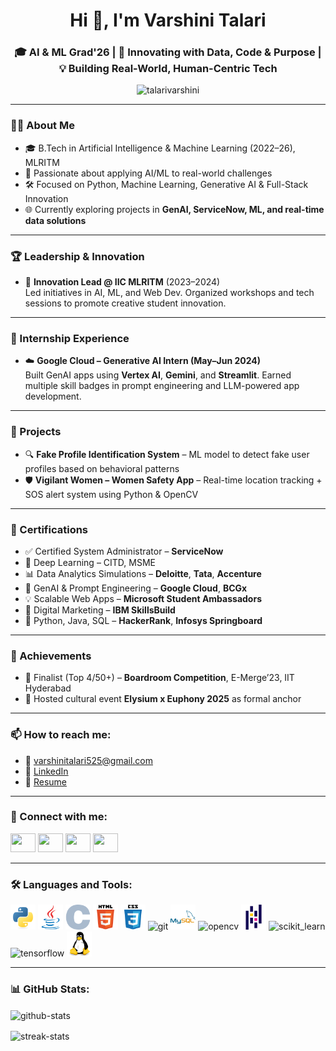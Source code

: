 <h1 align="center">Hi 👋, I'm Varshini Talari</h1>
<h3 align="center">🎓 AI & ML Grad'26 | 🧠 Innovating with Data, Code & Purpose | 💡 Building Real-World, Human-Centric Tech</h3>

<p align="center">
  <img src="https://komarev.com/ghpvc/?username=talarivarshini&label=Profile%20views&color=0e75b6&style=flat" alt="talarivarshini" />
</p>

---

### 👩‍💻 About Me
- 🎓 B.Tech in Artificial Intelligence & Machine Learning (2022–26), MLRITM  
- 🤖 Passionate about applying AI/ML to real-world challenges  
- 🛠️ Focused on Python, Machine Learning, Generative AI & Full-Stack Innovation  
- 🌐 Currently exploring projects in **GenAI, ServiceNow, ML, and real-time data solutions**

---

### 🏆 Leadership & Innovation
- 🚀 **Innovation Lead @ IIC MLRITM** (2023–2024)  
  Led initiatives in AI, ML, and Web Dev. Organized workshops and tech sessions to promote creative student innovation.

---

### 💼 Internship Experience
- ☁️ **Google Cloud – Generative AI Intern (May–Jun 2024)**  
  Built GenAI apps using **Vertex AI**, **Gemini**, and **Streamlit**. Earned multiple skill badges in prompt engineering and LLM-powered app development.

---

### 🧠 Projects
- 🔍 **Fake Profile Identification System** – ML model to detect fake user profiles based on behavioral patterns  
- 🛡️ **Vigilant Women – Women Safety App** – Real-time location tracking + SOS alert system using Python & OpenCV

---

### 🧾 Certifications
- ✅ Certified System Administrator – **ServiceNow**  
- 🧪 Deep Learning – CITD, MSME  
- 📊 Data Analytics Simulations – **Deloitte**, **Tata**, **Accenture**  
- 🧠 GenAI & Prompt Engineering – **Google Cloud**, **BCGx**  
- 💡 Scalable Web Apps – **Microsoft Student Ambassadors**  
- 💬 Digital Marketing – **IBM SkillsBuild**  
- 🐍 Python, Java, SQL – **HackerRank**, **Infosys Springboard**

---

### 🏅 Achievements
- 🥇 Finalist (Top 4/50+) – **Boardroom Competition**, E-Merge’23, IIT Hyderabad  
- 🎤 Hosted cultural event **Elysium x Euphony 2025** as formal anchor

---

### 📫 How to reach me:
- 📧 varshinitalari525@gmail.com  
- 🔗 [LinkedIn](https://www.linkedin.com/in/varshinitalari)  
- 📄 [Resume](https://drive.google.com/file/d/1V77ACQ6eM724U7icaoBqq3J5jnVgkU7e/view?usp=sharing)

---

### 🔗 Connect with me:
<p align="left">
  <a href="https://linkedin.com/in/varshinitalari" target="blank"><img src="https://raw.githubusercontent.com/rahuldkjain/github-profile-readme-generator/master/src/images/icons/Social/linked-in-alt.svg" height="30" width="40" /></a>
  <a href="https://www.codechef.com/users/talarivarshini" target="blank"><img src="https://cdn.jsdelivr.net/npm/simple-icons@3.1.0/icons/codechef.svg" height="30" width="40" /></a>
  <a href="https://www.hackerrank.com/varshinitalari" target="blank"><img src="https://raw.githubusercontent.com/rahuldkjain/github-profile-readme-generator/master/src/images/icons/Social/hackerrank.svg" height="30" width="40" /></a>
  <a href="https://leetcode.com/talarivarshini" target="blank"><img src="https://raw.githubusercontent.com/rahuldkjain/github-profile-readme-generator/master/src/images/icons/Social/leet-code.svg" height="30" width="40" /></a>
</p>

---

### 🛠️ Languages and Tools:
<p align="left">
  <img src="https://raw.githubusercontent.com/devicons/devicon/master/icons/python/python-original.svg" alt="python" width="40" height="40"/>
  <img src="https://raw.githubusercontent.com/devicons/devicon/master/icons/java/java-original.svg" alt="java" width="40" height="40"/>
  <img src="https://raw.githubusercontent.com/devicons/devicon/master/icons/c/c-original.svg" alt="c" width="40" height="40"/>
  <img src="https://raw.githubusercontent.com/devicons/devicon/master/icons/html5/html5-original-wordmark.svg" alt="html5" width="40" height="40"/>
  <img src="https://raw.githubusercontent.com/devicons/devicon/master/icons/css3/css3-original-wordmark.svg" alt="css3" width="40" height="40"/>
  <img src="https://www.vectorlogo.zone/logos/git-scm/git-scm-icon.svg" alt="git" width="40" height="40"/>
  <img src="https://raw.githubusercontent.com/devicons/devicon/master/icons/mysql/mysql-original-wordmark.svg" alt="mysql" width="40" height="40"/>
  <img src="https://www.vectorlogo.zone/logos/opencv/opencv-icon.svg" alt="opencv" width="40" height="40"/>
  <img src="https://raw.githubusercontent.com/devicons/devicon/2ae2a900d2f041da66e950e4d48052658d850630/icons/pandas/pandas-original.svg" alt="pandas" width="40" height="40"/>
  <img src="https://upload.wikimedia.org/wikipedia/commons/0/05/Scikit_learn_logo_small.svg" alt="scikit_learn" width="40" height="40"/>
  <img src="https://www.vectorlogo.zone/logos/tensorflow/tensorflow-icon.svg" alt="tensorflow" width="40" height="40"/>
  <img src="https://raw.githubusercontent.com/devicons/devicon/master/icons/linux/linux-original.svg" alt="linux" width="40" height="40"/>
</p>

---

### 📊 GitHub Stats:

<p>
  <img align="center" src="https://github-readme-stats.vercel.app/api?username=talarivarshini&show_icons=true&locale=en" alt="github-stats" />
</p>

<p>
  <img align="center" src="https://github-readme-streak-stats.herokuapp.com/?user=talarivarshini&" alt="streak-stats" />
</p>
